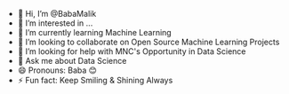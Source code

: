 - 👋 Hi, I’m @BabaMalik
- 👀 I’m interested in ...
- 🌱 I’m currently learning Machine Learning
- 💞️ I’m looking to collaborate on Open Source Machine Learning Projects
- 🤔 I’m looking for help with MNC's Opportunity in Data Science
- 💬 Ask me about Data Science
- 😄 Pronouns: Baba 😊
- ⚡ Fun fact: Keep Smiling & Shining Always

<!---
BabaMalik/BabaMalik is a ✨ special ✨ repository because its `README.md` (this file) appears on your GitHub profile.
You can click the Preview link to take a look at your changes.
--->
